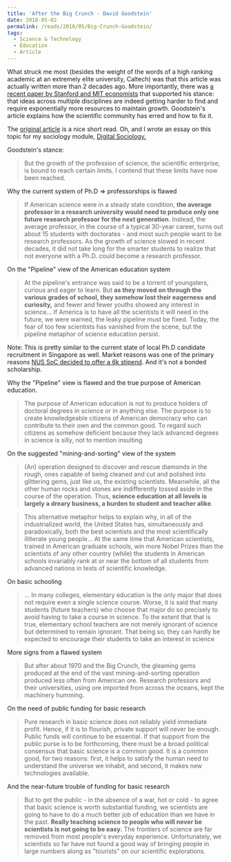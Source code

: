 ```yaml
---
title: 'After the Big Crunch - David Goodstein'
date: 2018-05-02
permalink: /reads/2018/05/Big-Crunch-Goodstein/
tags:
  - Science & Technology
  - Education
  - Article
---
```


What struck me most (besides the weight of the words of a high ranking academic at an extremely elite university, Caltech) was that this article was actually written more than 2 decades ago. More importantly, there was [a recent paper by Stanford and MIT economists](https://web.stanford.edu/~chadj/IdeaPF.pdf) that supported his stance: that ideas across multiple disciplines are indeed getting harder to find and require exponentially more resources to maintain growth. Goodstein's article explains how the scientific community has erred and how to fix it.

The [original article](http://www.jstor.org/stable/40259013?seq=1#page_scan_tab_contents) is a nice short read. Oh, and I wrote an essay on this topic for my sociology module, [Digital Sociology.](https://hass.sutd.edu.sg/education/undergraduate-subjects/elective/02-201-digital-sociology)

<!-- As always, I don't believe in sweeping statements like Science is hitting a wall. Personally, I think each scientific discipline have their own half-life. A few disciplines may have truly hit a wall (e.g. maths or classical mechanics, any paper that will appear on Nature is probably on P=NP or propulsion). Or they may be waiting for a new breakthrough but in the mean time remain relatively stagnant (psychology waiting for biology to map the human brain). Or their exponential growth is still in a very very early stage (e.g. cosmology's gravitational fields or quantum mechanics). As for my discipline... People are still arguing what is the "science" in "computer science". Afterall, whatever we invent/discover isn't natural per se.  -->

Goodstein's stance: 
> But the growth of the profession of science, the scientific enterprise, is bound to reach certain limits. I contend that these limits have now been reached.

Why the current system of Ph.D => professorships is flawed
> If American science were in a steady state condition, **the average professor in a research university would need to produce only one future research professor for the next generation**. Instead, the average professor, in the course of a typical 30-year career, turns out about 15 students with doctorates - and most such people want to be research professors. As the growth of science slowed in recent decades, it did not take long for the smarter students to realize that not everyone with a Ph.D. could become a research professor.

On the "Pipeline" view of the American education system
> At the pipeline's entrance was said to be a torrent of youngsters, curious and eager to learn. But **as they moved on through the various grades of school, they somehow lost their eagerness and curiosity,** and fewer and fewer youths showed any interest in science... If America is to have all the scientists it will need in the future, we were warned, the leaky pipeline must be fixed. Today, the fear of too few scientists has vanished from the scene, but the pipeline metaphor of science education persist.  

Note: This is pretty similar to the current state of local Ph.D candidate recruitment in Singapore as well. Market reasons was one of the primary reasons [NUS SoC decided to offer a 6k stipend](https://www.comp.nus.edu.sg/programmes/pg/tutorship/). And it's not a bonded scholarship.

Why the "Pipeline" view is flawed and the true purpose of American education.
> The purpose of American education is not to produce holders of doctoral degrees in science or in anything else. The purpose is to create knowledgeable citizens of American democracy who can contribute to their own and the common good. To regard such citizens as somehow deficient because they lack advanced degrees in science is silly, not to mention insulting

On the suggested "mining-and-sorting" view of the system
> (An) operation designed to discover and rescue diamonds in the rough, ones capable of being cleaned and cut and polished into glittering gems, just like us, the existing scientists. Meanwhile, all the other human rocks and stones are indifferently tossed aside in the course of the operation. Thus, **science education at all levels is largely a dreary business, a burden to student and teacher alike**.

> This alternative metaphor helps to explain why, in all of the industrialized world, the United States has, simultaneously and paradoxically, both the best scientists and the most scientifically illiterate young people... At the same time that American scientists, trained in American graduate schools, win more Nobel Prizes than the scientists of any other country (while) the students in American schools invariably rank at or near the bottom of all students from advanced nations in tests of scientific knowledge.

On basic schooling
> ... In many colleges, elementary education is the only major that does not require even a single science course. Worse, it is said that many students (future teachers) who choose that major do so precisely to avoid having to take a course in science. To the extent that that is true, elementary school teachers are not merely ignorant of science but determined to remain ignorant. That being so, they can hardly be expected to encourage their students to take an interest in science

<!-- Note: This used to be the case in Singapore's NIE as well. Back in my days, the grades to enter NIE for bachelor's is [relatively low](http://www3.ntu.edu.sg/oad2/website_files/IGP/AY12-13_IGP.pdf). Fortunately, the grades this year has [improved very significantly](http://www3.ntu.edu.sg/oad2/website_files/IGP/NTU_IGP.pdf)... I think the progress in improving teacher's image is in the right direction. -->

More signs from a flawed system
> But after about 1970 and the Big Crunch, the gleaming gems produced at the end of the vast mining-and-sorting operation produced less often from American ore. Research professors and their universities, using ore imported from across the oceans, kept the machinery humming.

<!-- Note: Again, largely true in Singapore and pretty much every top university in the world. -->

On the need of public funding for basic research
> Pure research in basic science does not reliably yield immediate profit. Hence, if it is to flourish, private support will never be enough. Public funds will continue to be essential. If that support from the public purse is to be forthcoming, there must be a broad political consensus that basic science is a common good. It is a common good, for two reasons: first, it helps to satisfy the human need to understand the universe we inhabit, and second, it makes new technologies available.

And the near-future trouble of funding for basic research
> But to get the public - in the absence of a war, hot or cold - to agree that basic science is worth substantial funding, we scientists are going to have to do a much better job of education than we have in the past. **Really teaching science to people who will never be scientists is not going to be easy.** The frontiers of science are far removed from most people's everyday experience. Unfortunately, we scientists so far have not found a good way of bringing people in large numbers along as "tourists" on our scientific explorations.

